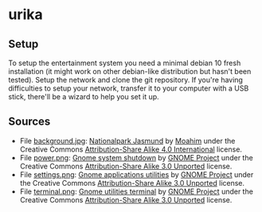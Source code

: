 # urika

## Setup

To setup the entertainment system you need a minimal debian 10 fresh installation (it might work on other debian-like distribution but hasn't been tested).
Setup the network and clone the git repository.
If you're having difficulties to setup your network, transfer it to your computer with a USB stick, there'll be a wizard to help you set it up.

## Sources

+ File [background.jpg](../master/html/images/background.jpg): [Nationalpark Jasmund](https://en.wikipedia.org/wiki/File:2019_-_Nationalpark_Jasmund_-_03.jpg) by [Moahim](https://commons.wikimedia.org/wiki/User:Moahim) under the Creative Commons [Attribution-Share Alike 4.0 International](https://creativecommons.org/licenses/by-sa/4.0/deed.en) license.
+ File [power.png](../master/html/icons/power.png): [Gnome system shutdown](https://commons.wikimedia.org/wiki/File:Gnome-system-shutdown.svg) by [GNOME Project](https://www.gnome.org/) under the Creative Commons [Attribution-Share Alike 3.0 Unported](https://creativecommons.org/licenses/by-sa/3.0/deed.en) license.
+ File [settings.png](../master/html/icons/settings.png): [Gnome applications utilities](https://commons.wikimedia.org/wiki/File:Gnome-applications-utilities.svg) by [GNOME Project](https://www.gnome.org/) under the Creative Commons [Attribution-Share Alike 3.0 Unported](https://creativecommons.org/licenses/by-sa/3.0/deed.en) license.
+ File [terminal.png](../master/html/icons/terminal.png): [Gnome utilities terminal](https://commons.wikimedia.org/wiki/File:Gnome-utilities-terminal.svg) by [GNOME Project](https://www.gnome.org/) under the Creative Commons [Attribution-Share Alike 3.0 Unported](https://creativecommons.org/licenses/by-sa/3.0/deed.en) license.
